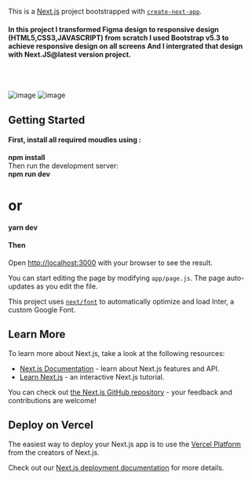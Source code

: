 This is a [Next.js](https://nextjs.org/) project bootstrapped with [`create-next-app`](https://github.com/vercel/next.js/tree/canary/packages/create-next-app).

#### In this project I transformed Figma design to responsive design (HTML5,CSS3,JAVASCRIPT) from scratch I used Bootstrap v5.3 to achieve responsive design on all screens And I intergrated that design with Next.JS@latest version project.
<br/>
<br/>
 
![image](https://github.com/abdullahalmousa1/Score/assets/86103417/47e6a8fa-6ce9-4e59-aa10-8393554a8294)
![image](https://github.com/abdullahalmousa1/Score/assets/86103417/caf8593f-9791-4dd4-a0ba-608eadf5d756)

## Getting Started
#### First, install all required moudles using : <br/>
**npm install** <br/>
Then run the development server:<br/>
**npm run dev** <br/>
# or
**yarn dev**
#### Then

Open [http://localhost:3000](http://localhost:3000) with your browser to see the result.

You can start editing the page by modifying `app/page.js`. The page auto-updates as you edit the file.

This project uses [`next/font`](https://nextjs.org/docs/basic-features/font-optimization) to automatically optimize and load Inter, a custom Google Font.

## Learn More

To learn more about Next.js, take a look at the following resources:

- [Next.js Documentation](https://nextjs.org/docs) - learn about Next.js features and API.
- [Learn Next.js](https://nextjs.org/learn) - an interactive Next.js tutorial.

You can check out [the Next.js GitHub repository](https://github.com/vercel/next.js/) - your feedback and contributions are welcome!

## Deploy on Vercel

The easiest way to deploy your Next.js app is to use the [Vercel Platform](https://vercel.com/new?utm_medium=default-template&filter=next.js&utm_source=create-next-app&utm_campaign=create-next-app-readme) from the creators of Next.js.

Check out our [Next.js deployment documentation](https://nextjs.org/docs/deployment) for more details.
